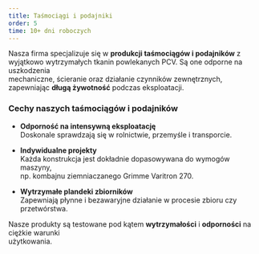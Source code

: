 ```yaml
---
title: Taśmociągi i podajniki
order: 5
time: 10+ dni roboczych
---
```


Nasza firma specjalizuje się w **produkcji taśmociągów i podajników** z  
wyjątkowo wytrzymałych tkanin powlekanych PCV. Są one odporne na uszkodzenia  
mechaniczne, ścieranie oraz działanie czynników zewnętrznych,  
zapewniając **długą żywotność** podczas eksploatacji.

### Cechy naszych taśmociągów i podajników

- **Odporność na intensywną eksploatację**  
  Doskonale sprawdzają się w rolnictwie, przemyśle i transporcie.

- **Indywidualne projekty**  
  Każda konstrukcja jest dokładnie dopasowywana do wymogów maszyny,  
  np. kombajnu ziemniaczanego Grimme Varitron 270.

- **Wytrzymałe plandeki zbiorników**  
  Zapewniają płynne i bezawaryjne działanie w procesie zbioru czy przetwórstwa.

Nasze produkty są testowane pod kątem **wytrzymałości** i **odporności** na
ciężkie warunki  
użytkowania.
